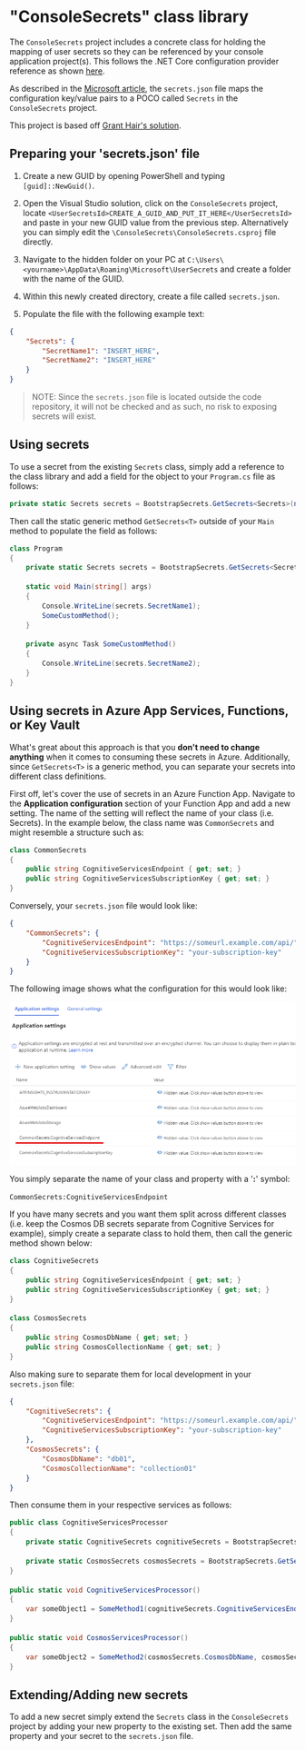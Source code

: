 # "ConsoleSecrets" class library

The `ConsoleSecrets` project includes a concrete class for holding the mapping of user secrets so they can be referenced by your console application project(s). This follows the .NET Core configuration provider reference as shown [here](https://docs.microsoft.com/en-us/aspnet/core/fundamentals/configuration/?view=aspnetcore-2.2).

As described in the [Microsoft article](https://docs.microsoft.com/en-us/aspnet/core/security/app-secrets?view=aspnetcore-2.2&tabs=windows), the `secrets.json` file maps the configuration key/value pairs to a POCO called `Secrets` in the `ConsoleSecrets` project.

This project is based off [Grant Hair's solution](https://medium.com/@granthair5/how-to-add-and-use-user-secrets-to-a-net-core-console-app-a0f169a8713f).

## Preparing your 'secrets.json' file

1. Create a new GUID by opening PowerShell and typing `[guid]::NewGuid()`.

2. Open the Visual Studio solution, click on the `ConsoleSecrets` project, locate `<UserSecretsId>CREATE_A_GUID_AND_PUT_IT_HERE</UserSecretsId>` and paste in your new GUID value from the previous step. Alternatively you can simply edit the `\ConsoleSecrets\ConsoleSecrets.csproj` file directly.

3. Navigate to the hidden folder on your PC at `C:\Users\<yourname>\AppData\Roaming\Microsoft\UserSecrets` and create a folder with the name of the GUID.

4. Within this newly created directory, create a file called `secrets.json`.

5. Populate the file with the following example text:

```json
{
    "Secrets": {
        "SecretName1": "INSERT_HERE",
        "SecretName2": "INSERT_HERE"
    }
}
```

>NOTE: Since the `secrets.json` file is located outside the code repository, it will not be checked and as such, no risk to exposing secrets will exist.

## Using secrets

To use a secret from the existing `Secrets` class, simply add a reference to the class library and add a field for the object to your `Program.cs` file as follows:

```c#
private static Secrets secrets = BootstrapSecrets.GetSecrets<Secrets>(nameof(Secrets));
```

Then call the static generic method `GetSecrets<T>` outside of your `Main` method to populate the field as follows:

```c#
class Program
{
    private static Secrets secrets = BootstrapSecrets.GetSecrets<Secrets>(nameof(Secrets));

    static void Main(string[] args)
    {
        Console.WriteLine(secrets.SecretName1);
        SomeCustomMethod();
    }

    private async Task SomeCustomMethod()
    {
        Console.WriteLine(secrets.SecretName2);
    }
}
```

## Using secrets in Azure App Services, Functions, or Key Vault

What's great about this approach is that you **don't need to change anything** when it comes to consuming these secrets in Azure. Additionally, since `GetSecrets<T>` is a generic method, you can separate your secrets into different class definitions.

First off, let's cover the use of secrets in an Azure Function App. Navigate to the **Application configuration** section of your Function App and add a new setting. The name of the setting will reflect the name of your class (i.e. Secrets). In the example below, the class name was `CommonSecrets` and might resemble a structure such as:

```c#
class CommonSecrets
{
    public string CognitiveServicesEndpoint { get; set; }
    public string CognitiveServicesSubscriptionKey { get; set; }
}
```

Conversely, your `secrets.json` file would look like:

```json
{
    "CommonSecrets": {
        "CognitiveServicesEndpoint": "https://someurl.example.com/api/",
        "CognitiveServicesSubscriptionKey": "your-subscription-key"
    }
}
```

The following image shows what the configuration for this would look like:

![FunctionAppConfiguration](/Images/Function_App_Configuration.png)

You simply separate the name of your class and property with a '**:**' symbol:

`CommonSecrets:CognitiveServicesEndpoint`

If you have many secrets and you want them split across different classes (i.e. keep the Cosmos DB secrets separate from Cognitive Services for example), simply create a separate class to hold them, then call the generic method shown below:

```c#
class CognitiveSecrets
{
    public string CognitiveServicesEndpoint { get; set; }
    public string CognitiveServicesSubscriptionKey { get; set; }
}

class CosmosSecrets
{
    public string CosmosDbName { get; set; }
    public string CosmosCollectionName { get; set; }
}
```

Also making sure to separate them for local development in your `secrets.json` file:

```json
{
    "CognitiveSecrets": {
        "CognitiveServicesEndpoint": "https://someurl.example.com/api/",
        "CognitiveServicesSubscriptionKey": "your-subscription-key"
    },
    "CosmosSecrets": {
        "CosmosDbName": "db01",
        "CosmosCollectionName": "collection01"
    }
}
```

Then consume them in your respective services as follows:

```c#
public class CognitiveServicesProcessor
{
    private static CognitiveSecrets cognitiveSecrets = BootstrapSecrets.GetSecrets<CognitiveSecrets>(nameof(CognitiveSecrets));

    private static CosmosSecrets cosmosSecrets = BootstrapSecrets.GetSecrets<CosmosSecrets>(nameof(CosmosSecrets));
}

public static void CognitiveServicesProcessor()
{
    var someObject1 = SomeMethod1(cognitiveSecrets.CognitiveServicesEndpoint);
}

public static void CosmosServicesProcessor()
{
    var someObject2 = SomeMethod2(cosmosSecrets.CosmosDbName, cosmosSecrets.CosmosCollectionName);
}
```

## Extending/Adding new secrets

To add a new secret simply extend the `Secrets` class in the `ConsoleSecrets` project by adding your new property to the existing set. Then add the same property and your secret to the `secrets.json` file.
